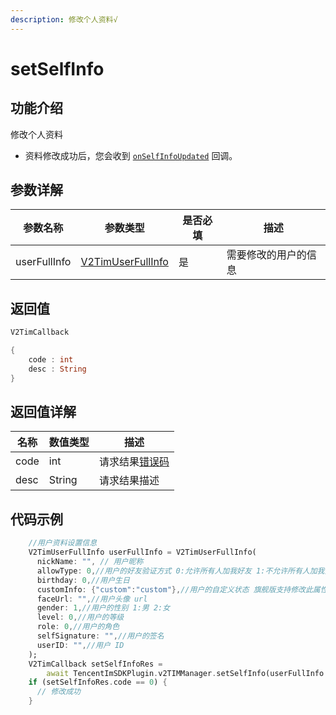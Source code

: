 ```yaml
---
description: 修改个人资料√
---
```


# setSelfInfo

## 功能介绍

修改个人资料

* 资料修改成功后，您会收到 [`onSelfInfoUpdated`](../callbacks/v2timuserfullinfocallback.md) 回调。

## 参数详解

| 参数名称         | 参数类型                                                            | 是否必填 | 描述         |
| ------------ | --------------------------------------------------------------- | ---- | ---------- |
| userFullInfo | [V2TimUserFullInfo](../keyClass/user/v2timuserfullinfo.md) | 是    | 需要修改的用户的信息 |

## 返回值

```dart
V2TimCallback

{
    code : int
    desc : String
}
```

## 返回值详解

| 名称   | 数值类型   | 描述                                                             |
| ---- | ------ | -------------------------------------------------------------- |
| code | int    | 请求结果[错误码](https://cloud.tencent.com/document/product/269/1671) |
| desc | String | 请求结果描述                                                         |

## 代码示例  &#x20;

```dart
    //用户资料设置信息
    V2TimUserFullInfo userFullInfo = V2TimUserFullInfo(
      nickName: "", // 用户昵称
      allowType: 0,//用户的好友验证方式 0:允许所有人加我好友 1:不允许所有人加我好友 2:加我好友需我确认
      birthday: 0,//用户生日
      customInfo: {"custom":"custom"},//用户的自定义状态 旗舰版支持修改此属性
      faceUrl: "",//用户头像 url
      gender: 1,//用户的性别 1:男 2:女
      level: 0,//用户的等级
      role: 0,//用户的角色
      selfSignature: "",//用户的签名
      userID: "",//用户 ID
    );
    V2TimCallback setSelfInfoRes =
        await TencentImSDKPlugin.v2TIMManager.setSelfInfo(userFullInfo: userFullInfo);//用户资料设置信息
    if (setSelfInfoRes.code == 0) {
      // 修改成功
    }
```
